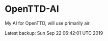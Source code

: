 # OpenTTD-AI
My AI for OpenTTD, will use primarily air

Latest backup: Sun Sep 22 06:42:01 UTC 2019

